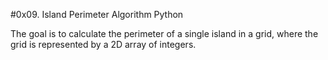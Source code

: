 #0x09. Island Perimeter
Algorithm
Python

The goal is to calculate the perimeter of a single island in a grid, where the grid is represented by a 2D array of integers.


